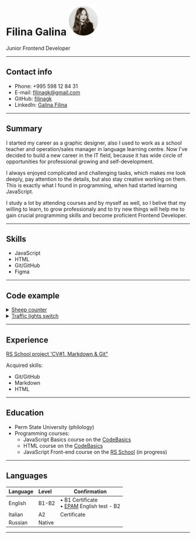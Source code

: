 # Filina Galina <img src="images/photo.png" alt="Photo" width="80" height="80">

Junior Frontend Developer

___

## Contact info
- Phone: +995 598 12 84 31
- E-mail: filinagk@gmail.com
- GitHub: [filinagk](https://github.com/filinagk)
- LinkedIn: [Galina Filina](https://www.linkedin.com/in/galina-filina-65743b258/)

___

## Summary

I started my career as a graphic designer, also I used to work as a school teacher and operation/sales manager in language learning centre. Now I've decided to build a new career in the IT field, because it has wide circle of opportunities for professional growing and self-development.

I always enjoyed complicated and challenging tasks, which makes me look deeply, pay attention to the details, but also stay creative working on them. This is exactly what I found in programming, when had started learning JavaScript.

I study a lot by attending courses and by myself as well, so I belive that my willing to learn, to grow professionaly and to try new things will help me to gain crucial programming skills and become proficient Frontend Developer.
 
___

## Skills
 - JavaScript
 - HTML
 - Git/GitHub
 - Figma

___
## Code example

<details><summary><a href="https://www.codewars.com/kata/5b077ebdaf15be5c7f000077">Sheep counter</a></summary>
<p>
Given a non-negative integer, 3 for example, return a string with a murmur: "1 sheep...2 sheep...3 sheep...". Input will always be valid, i.e. no negative integers.

```
var countSheep = function (num) {
  let murmur = '';
  
  for (let currentSheepNum = 1; currentSheepNum <= num; currentSheepNum++) {
    murmur += currentSheepNum + ' sheep...';
  }

  return murmur;
}
```
</p>
</details>


<details><summary><a href="https://www.codewars.com/kata/58649884a1659ed6cb000072">Traffic lights switch</a></summary>
<p>

You're writing code to control your town's traffic lights. You need a function to handle each change from green, to yellow, to red, and then to green again.

Complete the function that takes a string as an argument representing the current state of the light and returns a string representing the state the light should change to.

For example, when the input is green, output should be yellow.

```
function updateLight(current) {
  switch (current) {
      case 'green':
      return 'yellow';
      case 'yellow':
      return 'red';
      case 'red':
      return 'green';
  }
};
```
</p>
</details>

___
## Experience

[RS School project 'CV#1. Markdown & Git"](https://github.com/filinagk/rsschool-cv/)

Acquired skills:
 - Git/GitHub
 - Markdown
 - HTML

___

## Education
  - Perm State University (philology)
  - Programming courses:
      * JavaScript Basics course on the [CodeBasics](https://code-basics.com/)
      * HTML course on the [CodeBasics](https://code-basics.com/)
      * JavaScript Front-end course on the [RS School](https://rs.school/) (in progress)

___
## Languages

| Language | Level   | Confirmation     |
|:---------|:--------|------------------|
| English  | B1-B2   | • B1 Certificate </br> • [EPAM](https://training.by/) English test - B2 </li> </ul>|
| Italian  | A2      | Certificate      |
| Russian  | Native  |                  |

___
